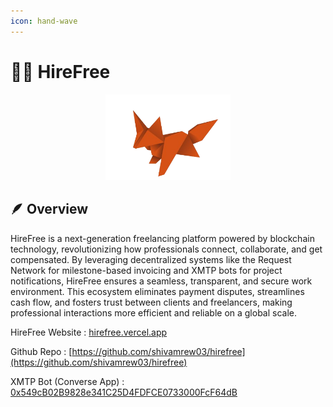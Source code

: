 ```yaml
---
icon: hand-wave
---
```


# 👨‍💻 HireFree

<div align="center"><img src="../packages/public/logojj.png" alt="" width="200"></div>

&#x20;**🪶 Overview**\
&#x20;   &#x20;
---------------

HireFree is a next-generation freelancing platform powered by blockchain technology, revolutionizing how professionals connect, collaborate, and get compensated. By leveraging decentralized systems like the Request Network for milestone-based invoicing and XMTP bots for project notifications, HireFree ensures a seamless, transparent, and secure work environment. This ecosystem eliminates payment disputes, streamlines cash flow, and fosters trust between clients and freelancers, making professional interactions more efficient and reliable on a global scale.&#x20;



HireFree Website : [hirefree.vercel.app](https://hirefree.vercel.app/)

Github Repo : [https://github.com/shivamrew03/hirefree](https://github.com/shivamrew03/hirefree)

XMTP Bot (Converse App) : [0x549cB02B9828e341C25D4FDFCE0733000FcF64dB](https://github.com/shivamrew03/hirefree/tree/main/bot)

